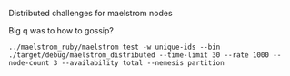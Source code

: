 Distributed challenges for maelstrom nodes


Big q was to how to gossip? 


``../maelstrom_ruby/maelstrom test -w unique-ids --bin ./target/debug/maelstrom_distributed --time-limit 30 --rate 1000 --node-count 3 --availability total --nemesis partition``
